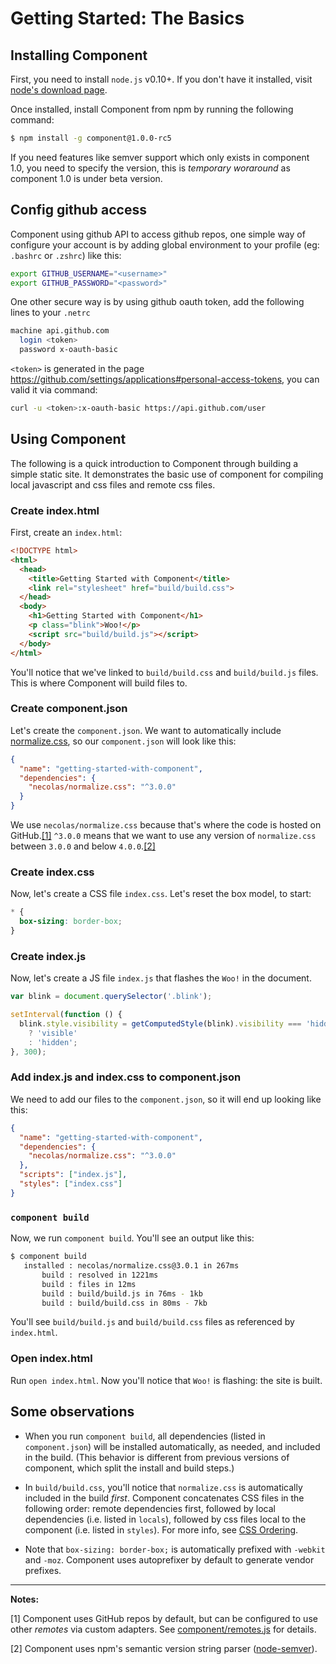 
# Getting Started: The Basics

## Installing Component

First, you need to install `node.js` v0.10+. If you don't have it installed,
visit [node's download page](http://nodejs.org/download/).

Once installed, install Component from npm by running the following command:

```bash
$ npm install -g component@1.0.0-rc5
```

If you need features like semver support which only exists in component 1.0, you need to specify the version, this is _temporary woraround_ as component 1.0 is under beta version. 

## Config github access

Component using github API to access github repos, one simple way of configure your account is by adding global environment to your profile (eg: `.bashrc` or `.zshrc`) like this:

```bash
export GITHUB_USERNAME="<username>"
export GITHUB_PASSWORD="<password>"
```

One other secure way is by using github oauth token, add the following lines to your `.netrc`

```bash
machine api.github.com
  login <token>
  password x-oauth-basic
```

`<token>` is generated in the page <https://github.com/settings/applications#personal-access-tokens>, you can valid it via command:

```bash
curl -u <token>:x-oauth-basic https://api.github.com/user
```

## Using Component

The following is a quick introduction to Component through building a simple
static site.  It demonstrates the basic use of component for compiling local
javascript and css files and remote css files.

### Create index.html

First, create an `index.html`:

```html
<!DOCTYPE html>
<html>
  <head>
    <title>Getting Started with Component</title>
    <link rel="stylesheet" href="build/build.css">
  </head>
  <body>
    <h1>Getting Started with Component</h1>
    <p class="blink">Woo!</p>
    <script src="build/build.js"></script>
  </body>
</html>
```

You'll notice that we've linked to `build/build.css` and `build/build.js`
files. This is where Component will build files to.

### Create component.json

Let's create the `component.json`. We want to automatically include
[normalize.css](https://github.com/necolas/normalize.css), so our
`component.json` will look like this:

```json
{
  "name": "getting-started-with-component",
  "dependencies": {
    "necolas/normalize.css": "^3.0.0"
  }
}
```

We use `necolas/normalize.css` because that's where the code is hosted
on GitHub.[[1]](#remotes) `^3.0.0` means that we want to use any version of
`normalize.css` between `3.0.0` and below `4.0.0`.[[2]](#semver)


### Create index.css

Now, let's create a CSS file `index.css`. Let's reset the box model, to start:

```css
* {
  box-sizing: border-box;
}
```

### Create index.js

Now, let's create a JS file `index.js` that flashes the `Woo!` in the document.

```js
var blink = document.querySelector('.blink');

setInterval(function () {
  blink.style.visibility = getComputedStyle(blink).visibility === 'hidden'
    ? 'visible'
    : 'hidden';
}, 300);
```

### Add index.js and index.css to component.json

We need to add our files to the `component.json`, so it will end up looking 
like this:

```json
{
  "name": "getting-started-with-component",
  "dependencies": {
    "necolas/normalize.css": "^3.0.0"
  },
  "scripts": ["index.js"],
  "styles": ["index.css"]
}
```

### `component build`

Now, we run `component build`. You'll see an output like this:

```bash
$ component build
   installed : necolas/normalize.css@3.0.1 in 267ms
       build : resolved in 1221ms
       build : files in 12ms
       build : build/build.js in 76ms - 1kb
       build : build/build.css in 80ms - 7kb
```

You'll see `build/build.js` and `build/build.css` files as referenced by 
`index.html`.

### Open index.html

Run `open index.html`. Now you'll notice that `Woo!` is flashing: the
site is built.

## Some observations

- When you run `component build`, all dependencies (listed in `component.json`) 
will be installed automatically, as needed, and included in the build. (This
behavior is different from previous versions of component, which split the
install and build steps.)

- In `build/build.css`, you'll notice that `normalize.css` is automatically
included in the build _first_. Component concatenates CSS files in the
following order: remote dependencies first, followed by local dependencies
(i.e. listed in `locals`), followed by css files local to the component
(i.e. listed in `styles`). For more info, see [CSS Ordering][css-ordering].

- Note that `box-sizing: border-box;` is automatically prefixed with `-webkit`
and `-moz`. Component uses autoprefixer by default to generate vendor prefixes.


-----
**Notes:**

<a name="remotes"></a>
[1] Component uses GitHub repos by default, but can be configured to use other
_remotes_ via custom adapters. See [component/remotes.js][remotes] for details.

<a name="semver"></a>
[2] Component uses npm's semantic version string parser ([node-semver][semver]).


[css-ordering]: https://github.com/component/guide/blob/master/creating-apps-with-components/css-ordering.md
[remotes]: https://github.com/component/remotes.js
[semver]: https://github.com/isaacs/node-semver
